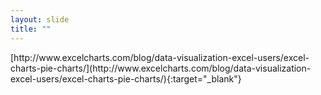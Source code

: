 ```yaml
---
layout: slide
title: ""
---
```


<section data-background-image="assets/images/Slide11.png" data-background-size="90%" data-background-position="center"></section>

<section markdown="1">  
[http://www.excelcharts.com/blog/data-visualization-excel-users/excel-charts-pie-charts/](http://www.excelcharts.com/blog/data-visualization-excel-users/excel-charts-pie-charts/){:target="_blank"}
</section>
